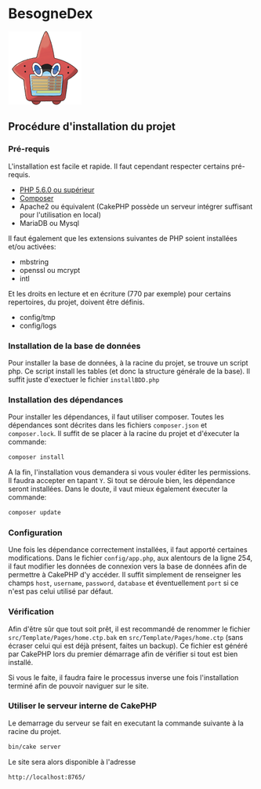 # BesogneDex
<img src="webroot/img/icones/rotom_dex.png" width="150" />

## Procédure d'installation du projet
### Pré-requis
L'installation est facile et rapide. Il faut cependant respecter certains pré-requis.

- [PHP 5.6.0 ou supérieur](https://www.php.net/downloads)
- [Composer](https://getcomposer.org/download/)
- Apache2 ou équivalent (CakePHP possède un serveur intégrer suffisant pour l'utilisation en local)
- MariaDB ou Mysql

Il faut également que les extensions suivantes de PHP soient installées et/ou activées:
- mbstring
- openssl ou mcrypt
- intl

Et les droits en lecture et en écriture (770 par exemple) pour certains repertoires, du projet, doivent être définis.
- config/tmp
- config/logs

### Installation de la base de données
Pour installer la base de données, à la racine du projet, se trouve un script php. Ce script install les tables (et donc la structure générale de la base). Il suffit juste d'exectuer le fichier `installBDD.php`

### Installation des dépendances
Pour installer les dépendances, il faut utiliser composer. Toutes les dépendances sont décrites dans les fichiers `composer.json` et `composer.lock`.
Il suffit de se placer à la racine du projet et d'éxecuter la commande:

```bash
composer install
```

A la fin, l'installation vous demandera si vous vouler éditer les permissions. Il faudra accepter en tapant `Y`.
Si tout se déroule bien, les dépendance seront installées.
Dans le doute, il vaut mieux également éxecuter la commande:

```bash
composer update
```

### Configuration
Une fois les dépendance correctement installées, il faut apporté certaines modifications.
Dans le fichier `config/app.php`, aux alentours de la ligne 254, il faut modifier les données de connexion vers la base de données afin de permettre à CakePHP d'y accéder. Il suffit simplement de renseigner les champs `host`, `username`, `password`, `database` et éventuellement `port` si ce n'est pas celui utilisé par défaut.

### Vérification
Afin d'être sûr que tout soit prêt, il est recommandé de renommer le fichier `src/Template/Pages/home.ctp.bak` en `src/Template/Pages/home.ctp` (sans écraser celui qui est déjà présent, faites un backup).
Ce fichier est généré par CakePHP lors du premier démarrage afin de vérifier si tout est bien installé.

Si vous le faite, il faudra faire le processus inverse une fois l'installation terminé afin de pouvoir naviguer sur le site.

### Utiliser le serveur interne de CakePHP
Le demarrage du serveur se fait en executant la commande suivante à la racine du projet.
```bash
bin/cake server
```
Le site sera alors disponible à l'adresse 
```
http://localhost:8765/
```
